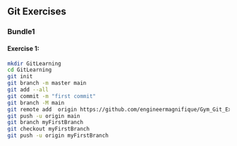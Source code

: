 ## Git Exercises

### Bundle1

#### Exercise 1:

```bash
mkdir GitLearning
cd GitLearning
git init
git branch -m master main
git add --all
git commit -m "first commit"
git branch -M main
git remote add  origin https://github.com/engineermagnifique/Gym_Git_Exercise_Solutions
git push -u origin main
git branch myFirstBranch
git checkout myFirstBranch
git push -u origin myFirstBranch
```
